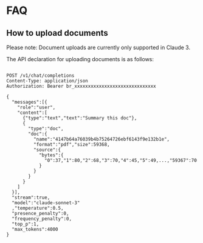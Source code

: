 # FAQ

## How to upload documents

Please note: Document uploads are currently only supported in Claude 3.

The API declaration for uploading documents is as follows:

```text

POST /v1/chat/completions
Content-Type: application/json
Authorization: Bearer br_xxxxxxxxxxxxxxxxxxxxxxxxxxxxxx

{
  "messages":[{
    "role":"user",
    "content":[
      {"type":"text","text":"Summary this doc"},
      {
        "type":"doc",
        "doc":{
          "name":"4147b64a76039b4b75264726ebf6143f9e132b1e",
          "format":"pdf","size":59368,
          "source":{
            "bytes":{
              "0":37,"1":80,"2":68,"3":70,"4":45,"5":49,...,"59367":70
            }
          }
        }
      }
    ]
  }],
  "stream":true,
  "model":"claude-sonnet-3"
  ,"temperature":0.5,
  "presence_penalty":0,
  "frequency_penalty":0,
  "top_p":1,
  "max_tokens":4000
}
```
